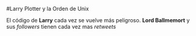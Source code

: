 #Larry Plotter y la Orden de Unix

El código de **Larry** cada vez se vuelve más peligroso.
**Lord Ballmemort** y sus *followers* tienen cada vez mas *retweets*
